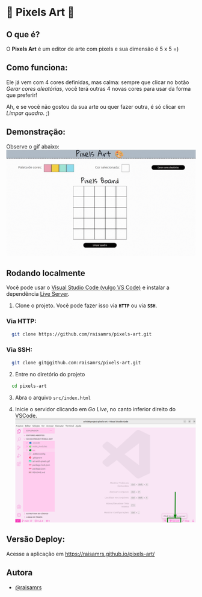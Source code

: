 🎨 Pixels Art 🎨
===============	

## O que é?
O **Pixels Art** é um editor de arte com pixels e sua dimensão é 5 x 5 =)

## Como funciona:
 Ele já vem com 4 cores definidas, mas calma: sempre que clicar no botão *Gerar cores aleatórias*, você terá outras 4 novas cores para usar da forma que preferir!

Ah, e se você não gostou da sua arte ou quer fazer outra, é só clicar em *Limpar quadro*. ;)


## Demonstração:
Observe o gif abaixo:
![Observe o gif:](https://github.com/raisamrs/pixels-art/blob/main/src/imgs/Pixels%20Art%20Demo.gif)



## Rodando localmente
Você pode usar o [Visual Studio Code (vulgo VS Code)](https://code.visualstudio.com/download) e instalar a dependência [Live Server](https://marketplace.visualstudio.com/items?itemName=ritwickdey.LiveServer).

1. Clone o projeto.  Você pode fazer isso via **`HTTP`** ou via **`SSH`**.

### Via HTTP:
```bash
  git clone https://github.com/raisamrs/pixels-art.git
```
### Via SSH:
```bash
  git clone git@github.com:raisamrs/pixels-art.git
```

2. Entre no diretório do projeto

```bash
  cd pixels-art
```

3. Abra o arquivo `src/index.html`


4. Inicie o servidor clicando em *Go Live*, no canto inferior direito do VSCode.
![Go Live](https://github.com/raisamrs/pixels-art/blob/main/src/imgs/Live%20Server.png)

## Versão Deploy:
Acesse a aplicação em https://raisamrs.github.io/pixels-art/

## Autora

- [@raisamrs](https://www.github.com/raisamrs)


